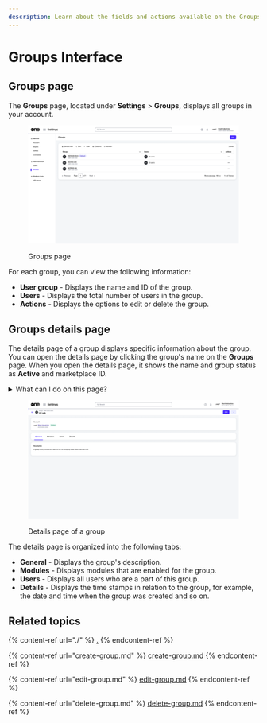 ```yaml
---
description: Learn about the fields and actions available on the Groups page.
---
```


# Groups Interface

## Groups page

The **Groups** page, located under **Settings** > **Groups**, displays all groups in your account.&#x20;

<figure><img src="../../../.gitbook/assets/image (342).png" alt=""><figcaption><p>Groups page</p></figcaption></figure>

For each group, you can view the following information:

* **User group** - Displays the name and ID of the group.
* **Users** - Displays the total number of users in the group.
* **Actions** - Displays the options to edit or delete the group.

## Groups details page <a href="#subscription-details" id="subscription-details"></a>

The details page of a group displays specific information about the group. You can open the details page by clicking the group's name on the **Groups** page. When you open the details page, it shows the name and group status as **Active** and marketplace ID.&#x20;

<details>

<summary>What can I do on this page?</summary>

From the details page, you can complete the following tasks:&#x20;

* [Edit a group](edit-group.md)
* [Delete a group](delete-group.md)

</details>

<figure><img src="../../../.gitbook/assets/image (343).png" alt=""><figcaption><p>Details page of a group</p></figcaption></figure>

The details page is organized into the following tabs:

* **General** - Displays the group's description.&#x20;
* **Modules** - Displays modules that are enabled for the group.
* **Users** - Displays all users who are a part of this group.
* **Details** - Displays the time stamps in relation to the group, for example, the date and time when the group was created and so on.&#x20;

## Related topics

{% content-ref url="./" %}
[.](./)
{% endcontent-ref %}

{% content-ref url="create-group.md" %}
[create-group.md](create-group.md)
{% endcontent-ref %}

{% content-ref url="edit-group.md" %}
[edit-group.md](edit-group.md)
{% endcontent-ref %}

{% content-ref url="delete-group.md" %}
[delete-group.md](delete-group.md)
{% endcontent-ref %}
